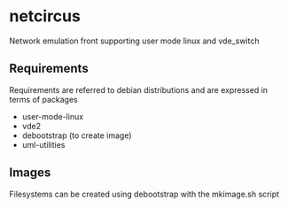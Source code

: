 # netcircus
Network emulation front supporting user mode linux and vde_switch

## Requirements
Requirements are referred to debian distributions and are expressed in terms of packages

- user-mode-linux
- vde2
- debootstrap (to create image)
- uml-utilities

## Images
Filesystems can be created using debootstrap with the mkimage.sh script

